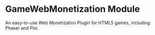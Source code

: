# GameWebMonetization Module

An easy-to-use Web Monetization Plugin for HTML5 games, including Phaser and Pixi.

